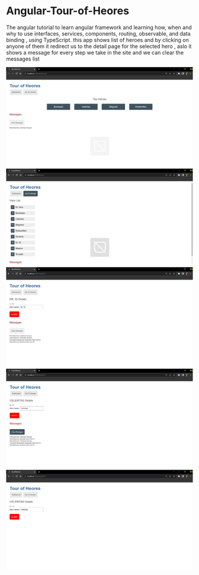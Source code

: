 # Angular-Tour-of-Heores
The angular tutorial to learn angular framework and learning how, when and why to use interfaces, services, components, routing, observable, and data binding , using TypeScript.
this app shows list of heroes and by clicking on anyone of them it redirect us to the detail page for the selected hero , aslo it shows a message for every step we take in the site and we can clear the messages list


![](screenshots/1.png)
![](screenshots/2.png)
![](screenshots/3.png)
![](screenshots/4.png)
![](screenshots/5.png)

